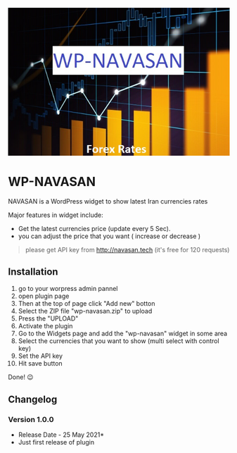 ![Screenshot](wp-navasan.jpg)


# WP-NAVASAN 
NAVASAN is a WordPress widget to show latest Iran currencies rates

Major features in widget include:

* Get the latest currencies price (update every 5 Sec).
* you can adjust the price that you want ( increase or decrease )

> please get API key from http://navasan.tech (it's free for 120 requests)



## Installation
1. go to your worpress admin pannel
2. open plugin page
3. Then at the top of page click "Add new" botton
4. Select the ZIP file "wp-navasan.zip" to upload
5. Press the "UPLOAD"
6. Activate the plugin
7. Go to the Widgets page and add the "wp-navasan" widget in some area
8. Select the currencies that you want to show (multi select with control key)
9. Set the API key
10. Hit save button

 Done! :wink:


## Changelog

### Version 1.0.0 
* Release Date - 25 May 2021*
* Just first release of plugin
